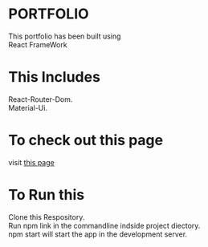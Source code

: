 # PORTFOLIO
This portfolio has been built using<br/>
React FrameWork
 
# This Includes
React-Router-Dom.<br/>
Material-Ui.

# To check out this page
visit [this page](https://www.google.com)

# To Run this
Clone this Respository. <br/>
Run npm link in the commandline indside project diectory.<br/>
npm start will start the app in the development server.
